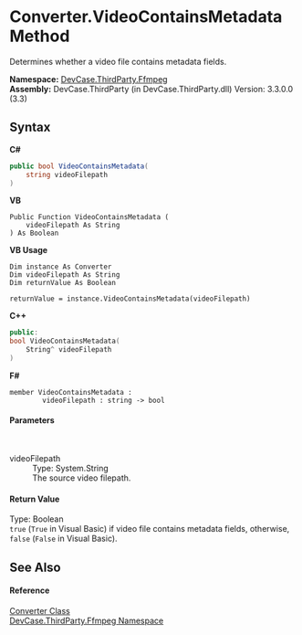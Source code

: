 # Converter.VideoContainsMetadata Method 
 

Determines whether a video file contains metadata fields.

**Namespace:**&nbsp;<a href="N_DevCase_ThirdParty_Ffmpeg">DevCase.ThirdParty.Ffmpeg</a><br />**Assembly:**&nbsp;DevCase.ThirdParty (in DevCase.ThirdParty.dll) Version: 3.3.0.0 (3.3)

## Syntax

**C#**<br />
``` C#
public bool VideoContainsMetadata(
	string videoFilepath
)
```

**VB**<br />
``` VB
Public Function VideoContainsMetadata ( 
	videoFilepath As String
) As Boolean
```

**VB Usage**<br />
``` VB Usage
Dim instance As Converter
Dim videoFilepath As String
Dim returnValue As Boolean

returnValue = instance.VideoContainsMetadata(videoFilepath)
```

**C++**<br />
``` C++
public:
bool VideoContainsMetadata(
	String^ videoFilepath
)
```

**F#**<br />
``` F#
member VideoContainsMetadata : 
        videoFilepath : string -> bool 

```


#### Parameters
&nbsp;<dl><dt>videoFilepath</dt><dd>Type: System.String<br />The source video filepath.</dd></dl>

#### Return Value
Type: Boolean<br />`true` (`True` in Visual Basic) if video file contains metadata fields, otherwise, `false` (`False` in Visual Basic).

## See Also


#### Reference
<a href="T_DevCase_ThirdParty_Ffmpeg_Converter">Converter Class</a><br /><a href="N_DevCase_ThirdParty_Ffmpeg">DevCase.ThirdParty.Ffmpeg Namespace</a><br />